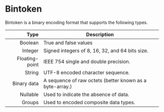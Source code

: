 # Bintoken

Bintoken is a binary encoding format that supports the following types.

Type | Description
---: | ---
Boolean | True and false values
Integer | Signed integers of 8, 16, 32, and 64 bits size.
Floating-point | IEEE 754 single and double precision.
String | UTF-8 encoded character sequence.
Binary data | A sequence of raw octets (better known as a byte-array.)
Nullable | Used to indicate the absence of data.
Groups | Used to encoded composite data types.

